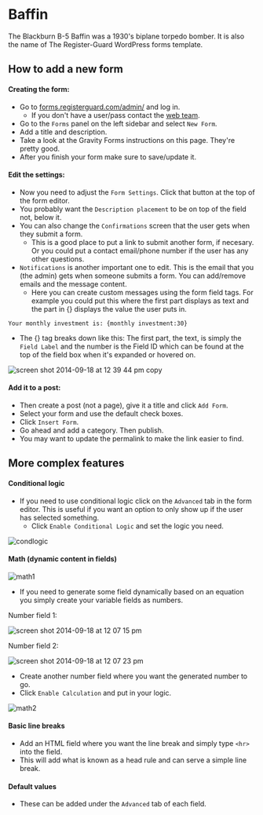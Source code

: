# Baffin

The Blackburn B-5 Baffin was a 1930's biplane torpedo bomber. It is also the name of The Register-Guard WordPress forms template.

## How to add a new form

#### Creating the form:

* Go to [forms.registerguard.com/admin/](http://forms.registerguard.com/wp-admin/) and log in. 
  * If you don't have a user/pass contact the [web team](mailto:webeditors@registerguard.com).
* Go to the `Forms` panel on the left sidebar and select `New Form`.
* Add a title and description.
* Take a look at the Gravity Forms instructions on this page. They're pretty good.
* After you finish your form make sure to save/update it.

#### Edit the settings:

* Now you need to adjust the `Form Settings`. Click that button at the top of the form editor.
* You probably want the `Description placement` to be on top of the field not, below it.
* You can also change the `Confirmations` screen that the user gets when they submit a form.
  * This is a good place to put a link to submit another form, if necesary. Or you could put a contact email/phone number if the user has any other questions.
* `Notifications` is another important one to edit. This is the email that you (the admin) gets when someone submits a form. You can add/remove emails and the message content.
  * Here you can create custom messages using the form field tags. For example you could put this where the first part displays as text and the part in {} displays the value the user puts in.

```
Your monthly investment is: {monthly investment:30}
```
  * The {} tag breaks down like this: The first part, the text, is simply the `Field Label` and the number is the Field ID which can be found at the top of the field box when it's expanded or hovered on.

![screen shot 2014-09-18 at 12 39 44 pm copy](https://cloud.githubusercontent.com/assets/4853944/4326085/b739743c-3f6b-11e4-8ace-b500fc00a52d.png)

#### Add it to a post:

* Then create a post (not a page), give it a title and click `Add Form`.
* Select your form and use the default check boxes.
* Click `Insert Form`.
* Go ahead and add a category. Then publish.
* You may want to update the permalink to make the link easier to find.

## More complex features

#### Conditional logic

* If you need to use conditional logic click on the `Advanced` tab in the form editor. This is useful if you want an option to only show up if the user has selected something.
  * Click `Enable Conditional Logic` and set the logic you need.

![condlogic](https://cloud.githubusercontent.com/assets/4853944/4325553/56cc158c-3f66-11e4-8d65-9ff88bfc3ad4.gif)

#### Math (dynamic content in fields)

![math1](https://cloud.githubusercontent.com/assets/4853944/4325611/f0d88f98-3f66-11e4-9a22-9f3335cf1fab.gif)

* If you need to generate some field dynamically based on an equation you simply create your variable fields as numbers.

Number field 1:

![screen shot 2014-09-18 at 12 07 15 pm](https://cloud.githubusercontent.com/assets/4853944/4325664/73a32b54-3f67-11e4-960d-9b3a57f95e37.png)

Number field 2:

![screen shot 2014-09-18 at 12 07 23 pm](https://cloud.githubusercontent.com/assets/4853944/4325665/73a3a5ac-3f67-11e4-92da-d4a9749a2c56.png)


* Create another number field where you want the generated number to go. 
* Click `Enable Calculation` and put in your logic.

![math2](https://cloud.githubusercontent.com/assets/4853944/4325675/89d30368-3f67-11e4-8661-cf884c1df648.gif)

#### Basic line breaks

* Add an HTML field where you want the line break and simply type `<hr>` into the field.
* This will add what is known as a head rule and can serve a simple line break.

#### Default values

* These can be added under the `Advanced` tab of each field.